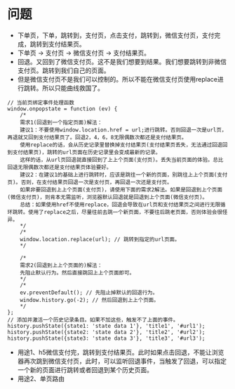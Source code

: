 # 问题
* 下单页，下单，跳转到，支付页，点击支付，跳转到，微信支付页，支付完成，跳转到支付结果页。
* 下单页 -> 支付页 -> 微信支付页 -> 支付结果页。
* 回退。又回到了微信支付页。这不是我们想要到结果。我们想要跳转到非微信支付页。跳转到我们自己的页面。
* 但是微信支付页不是我们可以控制的。所以不能在微信支付页使用replace进行跳转。所以只能曲线救国了。
```
// 当前页绑定事件处理函数
window.onpopstate = function (ev) {
    /*
    需求1(回退到一个指定页面)解法：
    建议1：不要使用window.location.href = url;进行跳转。否则回退一次是url页，再退就又回到支付结果页了。回退2，4，6，8无限偶数次都还是支付结果页。
    使用replace的话，会从历史记录里替换掉支付结果页(支付结果页丢失，无法通过回退回到支付结果页)，跳转的url页面在历史记录里会变成最新的记录。
    这样的话，从url页回退就直接回到了上上个页面(支付页)。丢失当前页面的体验。总比回退无限偶数次都还是支付结果页体验要好。
    建议2：在建议1的基础上进行跳转时，应该是跳往一个新的页面，别跳往上上个页面(支付页)。否则，在支付结果页回退一次是支付页，再回退一次还是支付页。
    如果非要回退到上上个页面(支付页)，请使用下面的需求2解法。如果是回退到上个页面(微信支付页)，则肯本无需监听，浏览器默认回退就是回退到上个页面(微信支付页)。
    总结：如果使用href不使用replace，回退会导致在url页和支付结果页之间进行无限循环跳转。使用了replace之后，尽量往前去跳一个新页面，不要往后跳老页面，否则体验会很怪异。
    */
    /*
    window.location.replace(url); // 跳转到指定的url页面。
    */

    /*
    需求2(回退到上上个页面的)解法：
    先阻止默认行为。然后直接跳回上上个页面即可。
    */
    /*
    ev.preventDefault(); // 先阻止掉默认的回退行为。
    window.history.go(-2); // 然后回退到上上个页面。
    */
};
// 添加并激活一个历史记录条目。如果不加这些，触发不了上面的事件。
history.pushState({state1: 'state data 1'}, 'title1', '#url1');
history.pushState({state2: 'state data 2'}, 'title2', '#url2');
history.pushState({state3: 'state data 3'}, 'title3', '#url3');
```
* 用途1、h5微信支付完，跳转到支付结果页。此时如果点击回退，不能让浏览器再次跳到微信支付页，此时，可以监听回退事件，当触发了回退，可以指定一个新的页面进行跳转或者回退到某个历史页面。
* 用途2、单页路由
